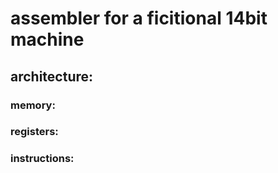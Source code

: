 # assembler for a ficitional 14bit machine

## architecture:

### memory:

### registers:

### instructions:
